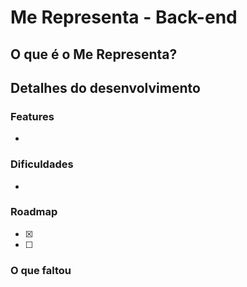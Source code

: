 # Me Representa - Back-end

## O que é o Me Representa?

## Detalhes do desenvolvimento
### Features
- 
### Dificuldades
- 
### Roadmap
- [x] 
- [ ] 

### O que faltou
